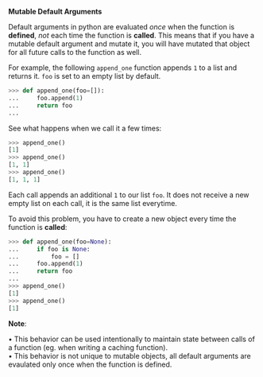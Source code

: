**Mutable Default Arguments**

Default arguments in python are evaluated *once* when the function is
**defined**, *not* each time the function is **called**. This means that if
you have a mutable default argument and mutate it, you will have
mutated that object for all future calls to the function as well.

For example, the following `append_one` function appends `1` to a list
and returns it. `foo` is set to an empty list by default.
```python
>>> def append_one(foo=[]):
...     foo.append(1)
...     return foo
... 
```
See what happens when we call it a few times:
```python
>>> append_one()
[1]
>>> append_one()
[1, 1]
>>> append_one()
[1, 1, 1]
```
Each call appends an additional `1` to our list `foo`. It does not
receive a new empty list on each call, it is the same list everytime.

To avoid this problem, you have to create a new object every time the
function is **called**:
```python
>>> def append_one(foo=None):
...     if foo is None:
...         foo = []
...     foo.append(1)
...     return foo
... 
>>> append_one()
[1]
>>> append_one()
[1]
```

**Note**:

• This behavior can be used intentionally to maintain state between 
calls of a function (eg. when writing a caching function).  
• This behavior is not unique to mutable objects, all default
arguments are evaulated only once when the function is defined.  
